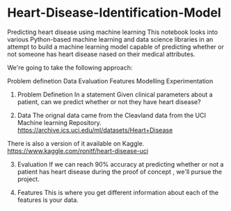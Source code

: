 # Heart-Disease-Identification-Model
Predicting heart disease using machine learning
This notebook looks into various Python-based machine learning and data science libraries in an attempt to build a machine learning model capable of predicting whether or not someone has heart disease nased on their medical attributes.

We're going to take the following approach:

Problem definetion Data Evaluation Features Modelling Experimentation

1. Problem Definetion
In a statement Given clinical parameters about a patient, can we predict whether or not they have heart disease?

2. Data
The orignal data came from the Cleavland data from the UCI Machine learning Repository. https://archive.ics.uci.edu/ml/datasets/Heart+Disease

  There is also a version of it available on Kaggle. https://www.kaggle.com/ronitf/heart-disease-uci

3. Evaluation
If we can reach 90% accuracy at predicting whether or not a patient has heart disease during the proof of concept , we'll pursue the project.

4. Features
This is where you get different information about each of the features is your data.
